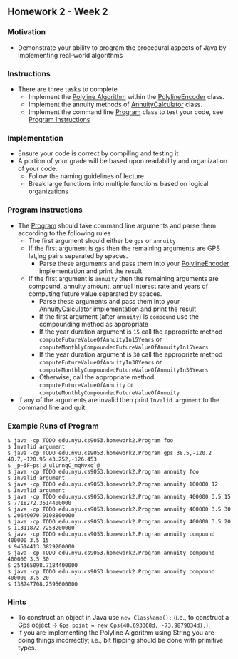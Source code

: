 ## Homework 2 - Week 2

### Motivation
* Demonstrate your ability to program the procedural aspects of Java by implementing real-world algorithms

### Instructions
* There are three tasks to complete
    - Implement the [Polyline Algorithm](https://developers.google.com/maps/documentation/utilities/polylinealgorithm) within the [PolylineEncoder](src/main/java/edu/nyu/cs9053/homework2/PolylineEncoder.java) class.
    - Implement the annuity methods of [AnnuityCalculator](src/main/java/edu/nyu/cs9053/homework2/AnnuityCalculator.java) class.
    - Implement the command line [Program](src/main/java/edu/nyu/cs9053/homework2/Program.java) class to test your code, see [Program Instructions](#program-instructions)

### Implementation
* Ensure your code is correct by compiling and testing it
* A portion of your grade will be based upon readability and organization of your code.
    - Follow the naming guidelines of lecture
    - Break large functions into multiple functions based on logical organizations


### Program Instructions
* The [Program](src/main/java/edu/nyu/cs9053/homework2/Program.java) should take command line arguments and parse them according to the following rules
    - The first argument should either be `gps` or `annuity`
    - If the first argument is `gps` then the remaining arguments are GPS lat,lng pairs separated by spaces. 
        - Parse these arguments and pass them into your [PolylineEncoder](src/main/java/edu/nyu/cs9053/homework2/PolylineEncoder.java) implementation and print the result
    - If the first argument is `annuity` then the remaining arguments are compound, annuity amount, annual interest rate and years of computing future value separated by spaces.
        - Parse these arguments and pass them into your [AnnuityCalculator](src/main/java/edu/nyu/cs9053/homework2/AnnuityCalculator.java) implementation and print the result
        - If the first argument (after `annuity`) is `compound` use the compounding method as appropriate
        - If the year duration argument is `15` call the appropriate method `computeFutureValueOfAnnuityIn15Years` or `computeMonthlyCompoundedFutureValueOfAnnuityIn15Years`
        - If the year duration argument is `30` call the appropriate method `computeFutureValueOfAnnuityIn30Years` or `computeMonthlyCompoundedFutureValueOfAnnuityIn30Years`
        - Otherwise, call the appropriate method `computeFutureValueOfAnnuity` or `computeMonthlyCompoundedFutureValueOfAnnuity`
* If any of the arguments are invalid then print `Invalid argument` to the command line and quit
    
### Example Runs of Program
    $ java -cp TODO edu.nyu.cs9053.homework2.Program foo
    $ Invalid argument
    $ java -cp TODO edu.nyu.cs9053.homework2.Program gps 38.5,-120.2 40.7,-120.95 43.252,-126.453
    $ _p~iF~ps|U_ulLnnqC_mqNvxq`@
    $ java -cp TODO edu.nyu.cs9053.homework2.Program annuity foo
    $ Invalid argument
    $ java -cp TODO edu.nyu.cs9053.homework2.Program annuity 100000 12
    $ Invalid argument
    $ java -cp TODO edu.nyu.cs9053.homework2.Program annuity 400000 3.5 15
    $ 7718272.3514400000
    $ java -cp TODO edu.nyu.cs9053.homework2.Program annuity 400000 3.5 30
    $ 20649070.9108800000
    $ java -cp TODO edu.nyu.cs9053.homework2.Program annuity 400000 3.5 20
    $ 11311872.7253200000
    $ java -cp TODO edu.nyu.cs9053.homework2.Program annuity compound 400000 3.5 15
    $ 94514413.3829200000
    $ java -cp TODO edu.nyu.cs9053.homework2.Program annuity compound 400000 3.5 30
    $ 254165098.7184400000
    $ java -cp TODO edu.nyu.cs9053.homework2.Program annuity compound 400000 3.5 20
    $ 138747708.2595600000

### Hints
* To construct an object in Java use `new ClassName();` (i.e., to construct a [Gps](src/main/java/edu/nyu/cs9053/homework2/Gps.java) object -> `Gps point = new Gps(40.693368d, -73.9879034d);`).
* If you are implementing the Polyline Algorithm using String you are doing things incorrectly; i.e., bit flipping should be done with primitive types.



    

    